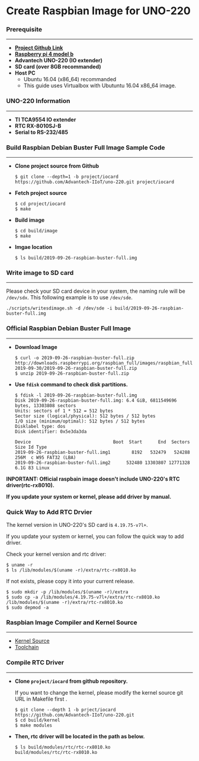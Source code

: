 Create Raspbian Image for UNO-220
===

### Prerequisite
---
- **[Project Github Link](https://github.com/Advantech-IIoT/uno-220/tree/master)**
- **[Raspberry pi 4 model b](https://www.raspberrypi.org/products/raspberry-pi-4-model-b/)**
- **Advantech UNO-220 (IO extender)**
- **SD card (over 8GB recommanded)**
- **Host PC**
  - Ubuntu 16.04 (x86_64) recommanded
  - This guide uses Virtualbox with Ubutuntu 16.04 x86_64 image.

### UNO-220 Information
---
- **TI TCA9554 IO extender**  
- **RTC RX-8010SJ-B**
- **Serial to RS-232/485** 

### Build Raspbian Debian Buster Full Image Sample Code
---
- **Clone project source from Github**
  ```
  $ git clone --depth=1 -b project/iocard https://github.com/Advantech-IIoT/uno-220.git project/iocard
  ```
- **Fetch project source**
  ```
  $ cd project/iocard
  $ make 
  ```
- **Build image**
  ```
  $ cd build/image
  $ make 
  ```
- **Imgae location**
  ```
  $ ls build/2019-09-26-raspbian-buster-full.img
  ```

### Write image to SD card
---
  Please check your SD card device in your system, the naming rule will be `/dev/sdx`. This following example is to use `/dev/sde`. 
  
  ```
  ./scripts/writesdimage.sh -d /dev/sde -i build/2019-09-26-raspbian-buster-full.img
  ```

### Official Raspbian Debian Buster Full Image
---
- **Download Image**
  ```
  $ curl -o 2019-09-26-raspbian-buster-full.zip http://downloads.raspberrypi.org/raspbian_full/images/raspbian_full-2019-09-30/2019-09-26-raspbian-buster-full.zip 
  $ unzip 2019-09-26-raspbian-buster-full.zip
  ```
- **Use `fdisk` command to check disk partitions.**
  ```
  $ fdisk -l 2019-09-26-raspbian-buster-full.img
  Disk 2019-09-26-raspbian-buster-full.img: 6.4 GiB, 6811549696 bytes, 13303808 sectors
  Units: sectors of 1 * 512 = 512 bytes
  Sector size (logical/physical): 512 bytes / 512 bytes
  I/O size (minimum/optimal): 512 bytes / 512 bytes
  Disklabel type: dos
  Disk identifier: 0x5e3da3da

  Device                               Boot  Start      End  Sectors  Size Id Type
  2019-09-26-raspbian-buster-full.img1        8192   532479   524288  256M  c W95 FAT32 (LBA)
  2019-09-26-raspbian-buster-full.img2      532480 13303807 12771328  6.1G 83 Linux

  ```

**INPORTANT: Official raspbain image doesn't include UNO-220's RTC driver(rtc-rx8010).**

**If you update your system or kernel, please add driver by manual.**
             
### Quick Way to Add RTC Drvier

The kernel version in UNO-220's SD card is `4.19.75-v7l+`. 

If you update your system or kernel, you can follow the quick way to add driver. 

Check your kernel version and rtc driver: 

```
$ uname -r
$ ls /lib/modules/$(uname -r)/extra/rtc-rx8010.ko
```

If not exists, please copy it into your current release. 

```
$ sudo mkdir -p /lib/modules/$(uname -r)/extra
$ sudo cp -a /lib/modules/4.19.75-v7l+/extra/rtc-rx8010.ko /lib/modules/$(uname -r)/extra/rtc-rx8010.ko
$ sudo depmod -a 
```

### Raspbian Image Compiler and Kernel Source
---
- [Kernel Source](https://github.com/raspberrypi/linux.git)
- [Toolchain](https://github.com/raspberrypi/tools.git)


### Compile RTC Driver
---
- **Clone `project/iocard` from github repository.**

  If you want to change the kernel, please modify the kernel source git URL in Makefile first . 
  
  ```
  $ git clone --depth 1 -b prject/iocard https://github.com/Advantech-IIoT/uno-220.git
  $ cd build/kernel
  $ make modules
  ```

- **Then, rtc driver will be located in the path as below.**
  ```
  $ ls build/modules/rtc/rtc-rx8010.ko
  build/modules/rtc/rtc-rx8010.ko
  ```
